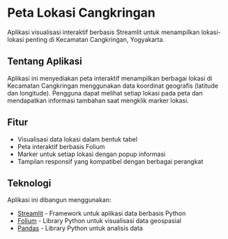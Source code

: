 # Peta Lokasi Cangkringan

Aplikasi visualisasi interaktif berbasis Streamlit untuk menampilkan lokasi-lokasi penting di Kecamatan Cangkringan, Yogyakarta.

## Tentang Aplikasi

Aplikasi ini menyediakan peta interaktif menampilkan berbagai lokasi di Kecamatan Cangkringan menggunakan data koordinat geografis (latitude dan longitude). Pengguna dapat melihat setiap lokasi pada peta dan mendapatkan informasi tambahan saat mengklik marker lokasi.

## Fitur

- Visualisasi data lokasi dalam bentuk tabel
- Peta interaktif berbasis Folium
- Marker untuk setiap lokasi dengan popup informasi
- Tampilan responsif yang kompatibel dengan berbagai perangkat

## Teknologi

Aplikasi ini dibangun menggunakan:
- [Streamlit](https://streamlit.io/) - Framework untuk aplikasi data berbasis Python
- [Folium](https://python-visualization.github.io/folium/) - Library Python untuk visualisasi data geospasial
- [Pandas](https://pandas.pydata.org/) - Library Python untuk analisis data